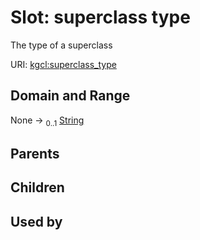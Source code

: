 
# Slot: superclass type


The type of a superclass

URI: [kgcl:superclass_type](http://w3id.org/kgcl/superclass_type)


## Domain and Range

None &#8594;  <sub>0..1</sub> [String](types/String.md)

## Parents


## Children


## Used by

